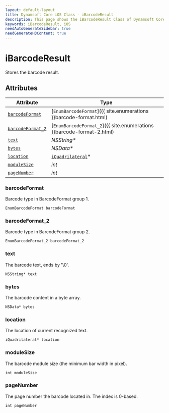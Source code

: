 ```yaml
---
layout: default-layout
title: Dynamsoft Core iOS Class - iBarcodeResult
description: This page shows the iBarcodeResult Class of Dynamsoft Core for iOS Language.
keywords: iBarcodeResult, iOS
needAutoGenerateSidebar: true
needGenerateH3Content: true
---
```



# iBarcodeResult
Stores the barcode result.

  
## Attributes
  
| Attribute | Type |
|---------- | ---- |
| [`barcodeFormat`](#barcodeformat) | [`EnumBarcodeFormat`]({{ site.enumerations }}barcode-format.html) |
| [`barcodeFormat_2`](#barcodeformat_2) | [`EnumBarcodeFormat_2`]({{ site.enumerations }}barcode-format-2.html) |
| [`text`](#text) | *NSString\** |
| [`bytes`](#bytes) | *NSData\** |
| [`location`](#location) | [`iQuadrilateral`](quadrilateral.md)\* |
| [`moduleSize`](#modulesize) | *int* |
| [`pageNumber`](#pagenumber) | *int* |


### barcodeFormat
Barcode type in BarcodeFormat group 1.
```objc
EnumBarcodeFormat barcodeFormat
```

### barcodeFormat_2
Barcode type in BarcodeFormat group 2.
```objc
EnumBarcodeFormat_2 barcodeFormat_2
```

### text
The barcode text, ends by '\0'.
```objc
NSString* text
```

### bytes
The barcode content in a byte array.
```objc
NSData* bytes
```

### location
The location of current recognized text.
```objc
iQuadrilateral* location
```

### moduleSize
The barcode module size (the minimum bar width in pixel).
```objc
int moduleSize
```

### pageNumber
The page number the barcode located in. The index is 0-based.
```objc
int pageNumber
```